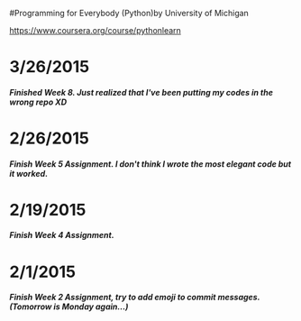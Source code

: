 #Programming for Everybody (Python)by University of Michigan

https://www.coursera.org/course/pythonlearn

# 3/26/2015
##### Finished Week 8. Just realized that I've been putting my codes in the wrong repo XD

# 2/26/2015

##### Finish Week 5 Assignment. I don't think I wrote the most elegant code but it worked. 

# 2/19/2015

##### Finish Week 4 Assignment.


# 2/1/2015 

##### Finish Week 2 Assignment, try to add emoji to commit messages.(Tomorrow is Monday again...)